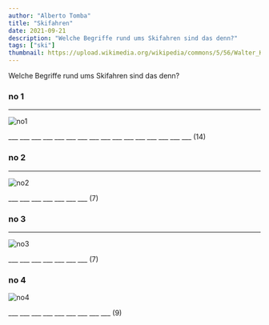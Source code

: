 ```yaml
---
author: "Alberto Tomba"
title: "Skifahren"
date: 2021-09-21
description: "Welche Begriffe rund ums Skifahren sind das denn?"
tags: ["ski"]
thumbnail: https://upload.wikimedia.org/wikipedia/commons/5/56/Walter_Koch_Skilauf_1906.jpg
---
```


Welche Begriffe rund ums Skifahren sind das denn?

### no 1
---

![no1](https://www.gartentraeume.com/media/catalog/product/cache/f16acd9b717f90d256b72ad91b5d2fc7/0/7/07b5e8aa29e9efa2709133b5414ce717.jpeg)

___ ___ ___ ___ ___ ___ ___ ___ ___ ___ ___ ___ ___ ___ ___ ___ (14)


### no 2
---

![no2](https://media01.stockfood.com/largepreviews/NDE0NjAxOTM2/13374256-Vanillekipferl-mit-Puderzucker-bestreuen.jpg)

___ ___ ___ ___ ___ ___ ___ (7)

### no 3
---

![no3](https://i.ytimg.com/vi/IbpcBW5FQxY/maxresdefault.jpg)

___ ___ ___ ___ ___ ___ ___ (7)

### no 4

![no4](https://upload.wikimedia.org/wikipedia/commons/d/d0/Water_skiing_on_the_yarra02.jpg)

___ ___ ___ ___ ___ ___ ___ ___ ___ (9)


